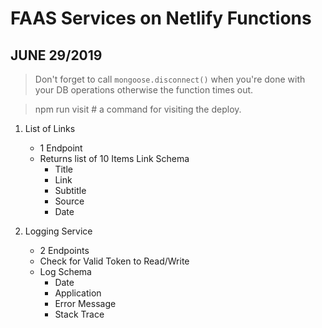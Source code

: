 

# FAAS Services on Netlify Functions

## JUNE 29/2019
> Don't forget to call `mongoose.disconnect()` when you're done with your DB operations otherwise the function times out.

> npm run visit # a command for visiting the deploy.


1. List of Links
    - 1 Endpoint
    - Returns list of 10 Items
    Link Schema
        - Title
        - Link
        - Subtitle
        - Source
        - Date

2. Logging Service
    - 2 Endpoints
    - Check for Valid Token to Read/Write
    - Log Schema 
        - Date
        - Application
        - Error Message
        - Stack Trace